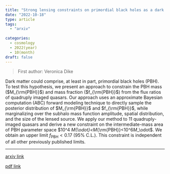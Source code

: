 ```yaml
---
title: "Strong lensing constraints on primordial black holes as a dark matter candidate"
date: "2022-10-18"
type: article
tags:
  - "arxiv"
  
categories:
  - cosmology
  - 2022(year)
  - 10(month)
draft: false
---
```

> First author: Veronica Dike

 Dark matter could comprise, at least in part, primordial black holes (PBH).
To test this hypothesis, we present an approach to constrain the PBH mass
($M_{\rm{PBH}}$) and mass fraction ($f_{\rm{PBH}}$) from the flux ratios of
quadruply imaged quasars. Our approach uses an approximate Bayesian computation
(ABC) forward modeling technique to directly sample the posterior distribution
of $M_{\rm{PBH}}$ and $f_{\rm{PBH}}$, while marginalizing over the subhalo mass
function amplitude, spatial distribution, and the size of the lensed source. We
apply our method to 11 quadruply-imaged quasars and derive a new constraint on
the intermediate-mass area of PBH parameter space $10^4
$M$_{\odot}<M_{\rm{PBH}}<10^6$M$_\odot$. We obtain an upper limit
$f_{\mathrm{PBH}}<0.17$ (95\% C.L.). This constraint is independent of all
other previously published limits.

---
[arxiv link](http://arxiv.org/abs/2210.09493v1)

[pdf link](http://arxiv.org/pdf/2210.09493v1)
